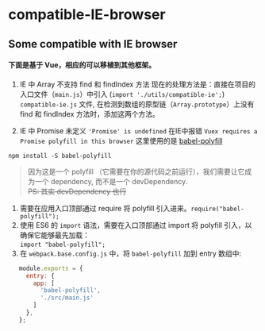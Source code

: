 # compatible-IE-browser

## Some compatible with IE browser


#### 下面是基于 Vue，相应的可以移植到其他框架。

1. IE 中 Array 不支持 find 和 findIndex 方法
  现在的处理方法是：直接在项目的入口文件（`main.js`）中引入 (`import './utils/compatible-ie';`) `compatible-ie.js` 文件,
  在检测到数组的原型链（`Array.prototype`）上没有 find 和 findIndex 方法时，添加这两个方法。

2. IE 中 Promise 未定义 `'Promise' is undefined`
  在IE中报错 `Vuex requires a Promise polyfill in this browser`
  这里使用的是 [babel-polyfill](https://www.babeljs.cn/docs/usage/polyfill/)
  ```shell
  npm install -S babel-polyfill
  ```
  >因为这是一个 polyfill （它需要在你的源代码之前运行），我们需要让它成为一个 dependency, 而不是一个 devDependency.  
  ~~PS: 其实 devDependency 也行~~

  1. 需要在应用入口顶部通过 require 将 polyfill 引入进来。`require("babel-polyfill");`
  2. 使用 ES6 的 `import` 语法，需要在入口顶部通过 import 将 polyfill 引入，以确保它能够最先加载：  
    `import "babel-polyfill";`
  3. 在 `webpack.base.config.js` 中，将 `babel-polyfill` 加到 entry 数组中:
   ```javascript
      module.exports = {
        entry: {
          app: [
            'babel-polyfill',
            './src/main.js'
          ]
        },
      };
   ```

